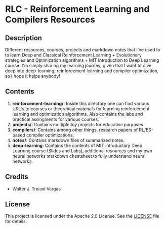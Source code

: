# RLC - Reinforcement Learning and Compilers Resources  
## Description 
Different resources, courses, projects and markdown notes that I've used to to learn Deep and Classical Reinforcement Learning + Evolutionary strategies and Optimization algorithms + MIT Introduction to Deep Learning course. I'm simply sharing my learning journey, given that I want to dive deep into deep-learning, reinforcement learning and compiler optimization, so I hope it helps anybody!
## Contents

1. **reinforcement-learning/**: Inside this directory one can find various URL's to courses or theoretical materials for learning reinforcement learning and optimization algorithms. Also contains the labs and practical assingments for various courses.
2. **projects/**: Contains multiple toy projects for educative purposes
3. **compilers/**: Contains among other things, research papers of RL/ES-based compiler optimizations.
4. **notes/**: Contains markdown files of summarized notes.
5. **deep-learning**: Contains the contents of MIT introductory Deep Learning course (Slides and Labs), additional resources and my own neural networks markdown cheatsheet to fully understand neural networks.

## Credits
- Walter J. Troiani Vargas 

## License
This project is licensed under the Apache 2.0 License. See the [LICENSE](./LICENSE) file for details.

